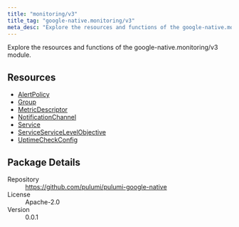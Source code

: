 ```yaml
---
title: "monitoring/v3"
title_tag: "google-native.monitoring/v3"
meta_desc: "Explore the resources and functions of the google-native.monitoring/v3 module."
---
```


<!-- WARNING: this file was generated by Pulumi Docs Generator. -->
<!-- Do not edit by hand unless you're certain you know what you are doing! -->

Explore the resources and functions of the google-native.monitoring/v3 module.

<h2 id="resources">Resources</h2>
<ul class="api">
    <li><a href="alertpolicy" title="AlertPolicy"><span class="symbol resource"></span>AlertPolicy</a></li>
    <li><a href="group" title="Group"><span class="symbol resource"></span>Group</a></li>
    <li><a href="metricdescriptor" title="MetricDescriptor"><span class="symbol resource"></span>MetricDescriptor</a></li>
    <li><a href="notificationchannel" title="NotificationChannel"><span class="symbol resource"></span>NotificationChannel</a></li>
    <li><a href="service" title="Service"><span class="symbol resource"></span>Service</a></li>
    <li><a href="serviceservicelevelobjective" title="ServiceServiceLevelObjective"><span class="symbol resource"></span>ServiceServiceLevelObjective</a></li>
    <li><a href="uptimecheckconfig" title="UptimeCheckConfig"><span class="symbol resource"></span>UptimeCheckConfig</a></li>
</ul>

<h2 id="package-details">Package Details</h2>
<dl class="package-details">
	<dt>Repository</dt>
	<dd><a href="https://github.com/pulumi/pulumi-google-native">https://github.com/pulumi/pulumi-google-native</a></dd>
	<dt>License</dt>
	<dd>Apache-2.0</dd>
	<dt>Version</dt>
	<dd>0.0.1</dd>
</dl>

